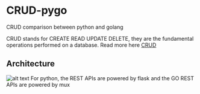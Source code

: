 # CRUD-pygo
CRUD comparison between python and golang

CRUD stands for CREATE READ UPDATE DELETE, they are the fundamental operations performed on a database. Read more here [CRUD](https://en.wikipedia.org/wiki/Create,_read,_update_and_delete)
## Architecture
![alt text](crud.png "CRUD Program Architecture")
For python, the REST APIs are powered by flask and the GO REST APIs are powered by mux